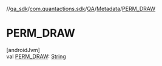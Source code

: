 //[qa_sdk](../../../../index.md)/[com.quantactions.sdk](../../index.md)/[QA](../index.md)/[Metadata](index.md)/[PERM_DRAW](-p-e-r-m_-d-r-a-w.md)

# PERM_DRAW

[androidJvm]\
val [PERM_DRAW](-p-e-r-m_-d-r-a-w.md): [String](https://developer.android.com/reference/kotlin/java/lang/String.html)

